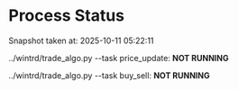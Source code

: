 # Process Status

Snapshot taken at: 2025-10-11 05:22:11

../wintrd/trade_algo.py --task price_update: **NOT RUNNING**

../wintrd/trade_algo.py --task buy_sell: **NOT RUNNING**

